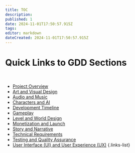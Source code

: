 ```yaml
---
title: TOC
description: 
published: 1
date: 2024-11-01T17:50:57.915Z
tags: 
editor: markdown
dateCreated: 2024-11-01T17:50:57.915Z
---
```


# Quick Links to GDD Sections
<br>

- [Project Overview](/home)
- [Art and Visual Design](./art-and-visual-design)
- [Audio and Music](./audio-and-music)
- [Characters and AI](./characters-and-ai)
- [Development Timeline](./development-timeline)
- [Gameplay](./gameplay)
- [Level and World Design](./level-and-world-design)
- [Monetization and Launch](./monetization-and-launch)
- [Story and Narrative](./story-and-narrative)
- [Technical Requirements](./technical-requirements)
- [Testing and Quality Assurance](./testing-and-quality)
- [User Interface (UI) and User Experience (UX)](./ui-and-ux)
{.links-list}